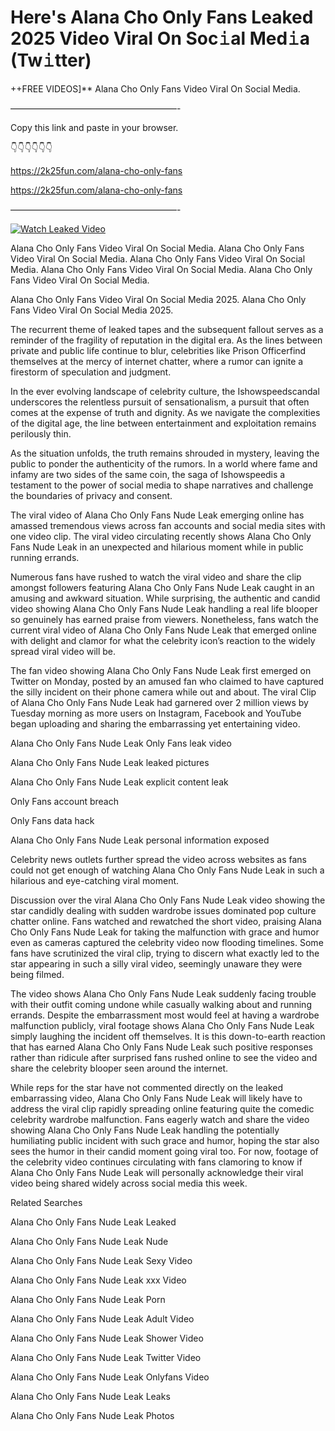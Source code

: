 # Here's Alana Cho Only Fans Leaked 2025 Video Viral On Soc𝚒al Med𝚒a (Tw𝚒tter)

++FREE VIDEOS]** Alana Cho Only Fans Video Viral On Social Media.

———————————————————-

Copy this link and paste in your browser.

👇👇👇👇👇👇

https://2k25fun.com/alana-cho-only-fans

https://2k25fun.com/alana-cho-only-fans

———————————————————-

[![Watch Leaked Video](https://miro.medium.com/v2/resize:fit:828/format:webp/1*cilzJN44JGOrTw9NJCrNHA.gif "Watch Leaked Video")](https://2k25fun.com/alana-cho-only-fans)

Alana Cho Only Fans Video Viral On Social Media. Alana Cho Only Fans Video Viral On Social Media. Alana Cho Only Fans Video Viral On Social Media. Alana Cho Only Fans Video Viral On Social Media. Alana Cho Only Fans Video Viral On Social Media.

Alana Cho Only Fans Video Viral On Social Media 2025. Alana Cho Only Fans Video Viral On Social Media 2025.

The recurrent theme of leaked tapes and the subsequent fallout serves as a reminder of the fragility of reputation in the digital era. As the lines between private and public life continue to blur, celebrities like Prison Officerfind themselves at the mercy of internet chatter, where a rumor can ignite a firestorm of speculation and judgment.

In the ever evolving landscape of celebrity culture, the Ishowspeedscandal underscores the relentless pursuit of sensationalism, a pursuit that often comes at the expense of truth and dignity. As we navigate the complexities of the digital age, the line between entertainment and exploitation remains perilously thin.

As the situation unfolds, the truth remains shrouded in mystery, leaving the public to ponder the authenticity of the rumors. In a world where fame and infamy are two sides of the same coin, the saga of Ishowspeedis a testament to the power of social media to shape narratives and challenge the boundaries of privacy and consent.

The viral video of Alana Cho Only Fans Nude Leak emerging online has amassed tremendous views across fan accounts and social media sites with one video clip. The viral video circulating recently shows Alana Cho Only Fans Nude Leak in an unexpected and hilarious moment while in public running errands.

Numerous fans have rushed to watch the viral video and share the clip amongst followers featuring Alana Cho Only Fans Nude Leak caught in an amusing and awkward situation. While surprising, the authentic and candid video showing Alana Cho Only Fans Nude Leak handling a real life blooper so genuinely has earned praise from viewers. Nonetheless, fans watch the current viral video of Alana Cho Only Fans Nude Leak that emerged online with delight and clamor for what the celebrity icon’s reaction to the widely spread viral video will be.

The fan video showing Alana Cho Only Fans Nude Leak first emerged on Twitter on Monday, posted by an amused fan who claimed to have captured the silly incident on their phone camera while out and about. The viral Clip of Alana Cho Only Fans Nude Leak had garnered over 2 million views by Tuesday morning as more users on Instagram, Facebook and YouTube began uploading and sharing the embarrassing yet entertaining video.

Alana Cho Only Fans Nude Leak Only Fans leak video

Alana Cho Only Fans Nude Leak leaked pictures

Alana Cho Only Fans Nude Leak explicit content leak

Only Fans account breach

Only Fans data hack

Alana Cho Only Fans Nude Leak personal information exposed

Celebrity news outlets further spread the video across websites as fans could not get enough of watching Alana Cho Only Fans Nude Leak in such a hilarious and eye-catching viral moment.

Discussion over the viral Alana Cho Only Fans Nude Leak video showing the star candidly dealing with sudden wardrobe issues dominated pop culture chatter online. Fans watched and rewatched the short video, praising Alana Cho Only Fans Nude Leak for taking the malfunction with grace and humor even as cameras captured the celebrity video now flooding timelines. Some fans have scrutinized the viral clip, trying to discern what exactly led to the star appearing in such a silly viral video, seemingly unaware they were being filmed.

The video shows Alana Cho Only Fans Nude Leak suddenly facing trouble with their outfit coming undone while casually walking about and running errands. Despite the embarrassment most would feel at having a wardrobe malfunction publicly, viral footage shows Alana Cho Only Fans Nude Leak simply laughing the incident off themselves. It is this down-to-earth reaction that has earned Alana Cho Only Fans Nude Leak such positive responses rather than ridicule after surprised fans rushed online to see the video and share the celebrity blooper seen around the internet.

While reps for the star have not commented directly on the leaked embarrassing video, Alana Cho Only Fans Nude Leak will likely have to address the viral clip rapidly spreading online featuring quite the comedic celebrity wardrobe malfunction. Fans eagerly watch and share the video showing Alana Cho Only Fans Nude Leak handling the potentially humiliating public incident with such grace and humor, hoping the star also sees the humor in their candid moment going viral too. For now, footage of the celebrity video continues circulating with fans clamoring to know if Alana Cho Only Fans Nude Leak will personally acknowledge their viral video being shared widely across social media this week.

Related Searches

Alana Cho Only Fans Nude Leak Leaked

Alana Cho Only Fans Nude Leak Nude

Alana Cho Only Fans Nude Leak Sexy Video

Alana Cho Only Fans Nude Leak xxx Video

Alana Cho Only Fans Nude Leak Porn

Alana Cho Only Fans Nude Leak Adult Video

Alana Cho Only Fans Nude Leak Shower Video

Alana Cho Only Fans Nude Leak Twitter Video

Alana Cho Only Fans Nude Leak Onlyfans Video

Alana Cho Only Fans Nude Leak Leaks

Alana Cho Only Fans Nude Leak Photos
